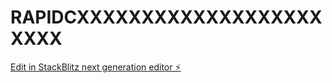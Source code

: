 # RAPIDCXXXXXXXXXXXXXXXXXXXXXXX

[Edit in StackBlitz next generation editor ⚡️](https://stackblitz.com/~/github.com/toprmrproducer/RAPIDCXXXXXXXXXXXXXXXXXXXXXXX)